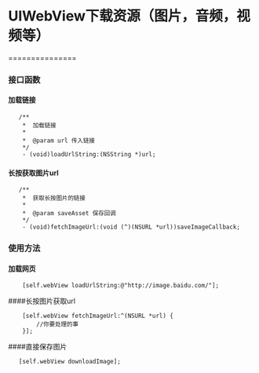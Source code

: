 # UIWebView下载资源（图片，音频，视频等）
===============
### 接口函数

#### 加载链接

       /**
        *  加载链接
        *
        *  @param url 传入链接
        */
        - (void)loadUrlString:(NSString *)url;

#### 长按获取图片url

       /**
        *  获取长按图片的链接
        *
        *  @param saveAsset 保存回调
        */
        - (void)fetchImageUrl:(void (^)(NSURL *url))saveImageCallback;

### 使用方法
#### 加载网页

        [self.webView loadUrlString:@"http://image.baidu.com/"];
        
####长按图片获取url

        [self.webView fetchImageUrl:^(NSURL *url) {
            //你要处理的事
        }];
        
####直接保存图片

       [self.webView downloadImage];
